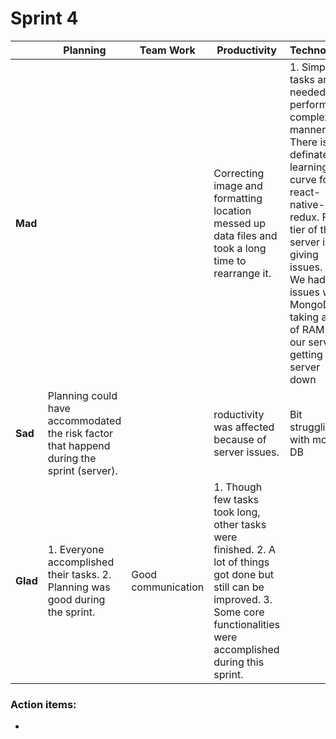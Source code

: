 # Sprint 4

|          | **Planning**                                                                              | **Team Work**      | **Productivity**                                                                                                                                                                    | **Technology**                                                                                                                                                                                                                                           |
| -------- | ----------------------------------------------------------------------------------------- | ------------------ | ----------------------------------------------------------------------------------------------------------------------------------------------------------------------------------- | -------------------------------------------------------------------------------------------------------------------------------------------------------------------------------------------------------------------------------------------------------- |
| **Mad**  |                                                                                           |                    | Correcting image and formatting location messed up data files and took a long time to rearrange it.                                                                                 | 1. Simple tasks are needed to perform in a complex manner. There is a definate learning curve for react-native-redux. Free tier of the server is giving issues. 2. We had issues with MongoDB taking a lot of RAM on our server, getting the server down |
| **Sad**  | Planning could have accommodated the risk factor that happend during the sprint (server). |                    | roductivity was affected because of server issues.                                                                                                                                  | Bit struggling with mongo DB                                                                                                                                                                                                                             |
| **Glad** | 1. Everyone accomplished their tasks. 2. Planning was good during the sprint.             | Good communication | 1. Though few tasks took long, other tasks were finished. 2. A lot of things got done but still can be improved. 3. Some core functionalities were accomplished during this sprint. |                                                                                                                                                                                                                                                          |

### Action items:

-
